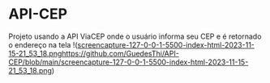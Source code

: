 # API-CEP
Projeto usando a API ViaCEP onde o usuário informa seu CEP e é retornado o endereço na tela
!([screencapture-127-0-0-1-5500-index-html-2023-11-15-21_53_18.png](https://github.com/GuedesThi/API-CEP/blob/main/screencapture-127-0-0-1-5500-index-html-2023-11-15-21_53_18.png)https://github.com/GuedesThi/API-CEP/blob/main/screencapture-127-0-0-1-5500-index-html-2023-11-15-21_53_18.png)

